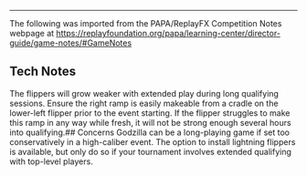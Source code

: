 ***
The following was imported from the PAPA/ReplayFX Competition Notes webpage at https://replayfoundation.org/papa/learning-center/director-guide/game-notes/#GameNotes
## Tech Notes
            
The flippers will grow weaker with extended play during long qualifying sessions. Ensure the right ramp is easily makeable from a cradle on the lower-left flipper prior to the event starting. If the flipper struggles to make this ramp in any way while fresh, it will not be strong enough several hours into qualifying.## Concerns
Godzilla can be a long-playing game if set too conservatively in a high-caliber event. The option to install lightning flippers is available, but only do so if your tournament involves extended qualifying with top-level players.
